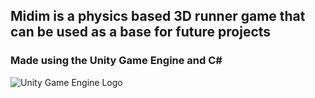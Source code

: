 ## Midim is a physics based 3D runner game that can be used as a base for future projects
### Made using the Unity Game Engine and C#

![Unity Game Engine Logo](https://i.redd.it/tu3gt6ysfxq71.png)
